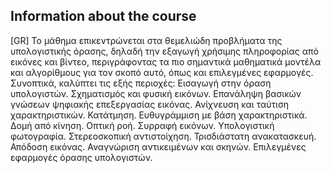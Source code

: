 Information about the course
---

[GR] Το μάθημα επικεντρώνεται στα θεμελιώδη προβλήματα της υπολογιστικής όρασης, δηλαδή την εξαγωγή χρήσιμης πληροφορίας από εικόνες και βίντεο, περιγράφοντας τα πιο σημαντικά μαθηματικά μοντέλα και αλγορίθμους για τον σκοπό αυτό, όπως και επιλεγμένες εφαρμογές. Συνοπτικά, καλύπτει τις εξής περιοχές: Εισαγωγή στην όραση υπολογιστών. Σχηματισμός και φυσική εικόνων. Επανάληψη βασικών γνώσεων ψηφιακής επεξεργασίας εικόνας. Ανίχνευση και ταύτιση χαρακτηριστικών. Κατάτμηση. Ευθυγράμμιση με βάση χαρακτηριστικά. Δομή από κίνηση. Οπτική ροή. Συρραφή εικόνων. Υπολογιστική φωτογραφία. Στερεοσκοπική αντιστοίχηση. Τρισδιάστατη ανακατασκευή. Απόδοση εικόνας. Αναγνώριση αντικειμένων και σκηνών. Επιλεγμένες εφαρμογές όρασης υπολογιστών.
